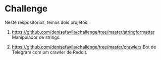 # Challenge

Neste respositórios, temos dois projetos:

1. https://github.com/denisefavila/challenge/tree/master/stringformatter
Manipulador de strings.

2. https://github.com/denisefavila/challenge/tree/master/crawlers
Bot de Telegram com um crawler de Reddit.
